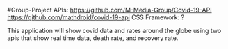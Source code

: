 #Group-Project
APIs: https://github.com/M-Media-Group/Covid-19-API  https://github.com/mathdroid/covid-19-api
CSS Framework: ?

This application will show covid data and rates around the globe using two apis that show real time data, death rate, and recovery rate. 


